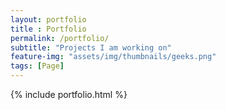 ```yaml
--- 
layout: portfolio
title : Portfolio 
permalink: /portfolio/
subtitle: "Projects I am working on" 
feature-img: "assets/img/thumbnails/geeks.png"
tags: [Page]
---
```


{% include portfolio.html %}
